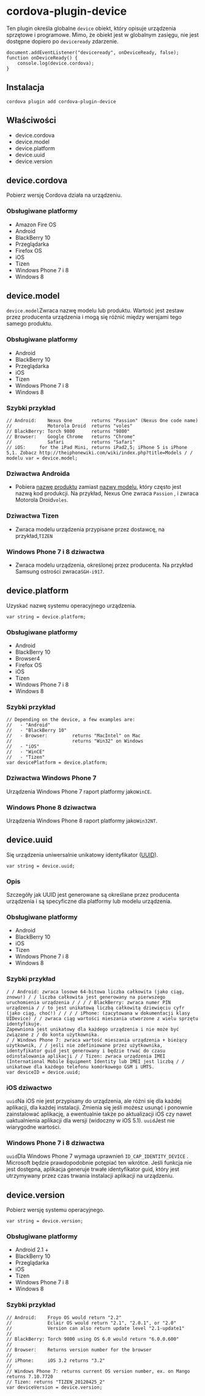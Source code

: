 <!---
    Licensed to the Apache Software Foundation (ASF) under one
    or more contributor license agreements.  See the NOTICE file
    distributed with this work for additional information
    regarding copyright ownership.  The ASF licenses this file
    to you under the Apache License, Version 2.0 (the
    "License"); you may not use this file except in compliance
    with the License.  You may obtain a copy of the License at

      http://www.apache.org/licenses/LICENSE-2.0

    Unless required by applicable law or agreed to in writing,
    software distributed under the License is distributed on an
    "AS IS" BASIS, WITHOUT WARRANTIES OR CONDITIONS OF ANY
    KIND, either express or implied.  See the License for the
    specific language governing permissions and limitations
    under the License.
-->

# cordova-plugin-device

Ten plugin określa globalne `device` obiekt, który opisuje urządzenia sprzętowe i programowe. Mimo, że obiekt jest w globalnym zasięgu, nie jest dostępne dopiero po `deviceready` zdarzenie.

    document.addEventListener("deviceready", onDeviceReady, false);
    function onDeviceReady() {
        console.log(device.cordova);
    }
    

## Instalacja

    cordova plugin add cordova-plugin-device
    

## Właściwości

*   device.cordova
*   device.model
*   device.platform
*   device.uuid
*   device.version

## device.cordova

Pobierz wersję Cordova działa na urządzeniu.

### Obsługiwane platformy

*   Amazon Fire OS
*   Android
*   BlackBerry 10
*   Przeglądarka
*   Firefox OS
*   iOS
*   Tizen
*   Windows Phone 7 i 8
*   Windows 8

## device.model

`device.model`Zwraca nazwę modelu lub produktu. Wartość jest zestaw przez producenta urządzenia i mogą się różnić między wersjami tego samego produktu.

### Obsługiwane platformy

*   Android
*   BlackBerry 10
*   Przeglądarka
*   iOS
*   Tizen
*   Windows Phone 7 i 8
*   Windows 8

### Szybki przykład

    // Android:    Nexus One       returns "Passion" (Nexus One code name)
    //             Motorola Droid  returns "voles"
    // BlackBerry: Torch 9800      returns "9800"
    // Browser:    Google Chrome   returns "Chrome"
    //             Safari          returns "Safari"
    // iOS:     for the iPad Mini, returns iPad2,5; iPhone 5 is iPhone 5,1. Zobacz http://theiphonewiki.com/wiki/index.php?title=Models / / modelu var = device.model;
    

### Dziwactwa Androida

*   Pobiera [nazwę produktu][1] zamiast [nazwy modelu][2], który często jest nazwą kod produkcji. Na przykład, Nexus One zwraca `Passion` , i zwraca Motorola Droid`voles`.

 [1]: http://developer.android.com/reference/android/os/Build.html#PRODUCT
 [2]: http://developer.android.com/reference/android/os/Build.html#MODEL

### Dziwactwa Tizen

*   Zwraca modelu urządzenia przypisane przez dostawcę, na przykład,`TIZEN`

### Windows Phone 7 i 8 dziwactwa

*   Zwraca modelu urządzenia, określonej przez producenta. Na przykład Samsung ostrości zwraca`SGH-i917`.

## device.platform

Uzyskać nazwę systemu operacyjnego urządzenia.

    var string = device.platform;
    

### Obsługiwane platformy

*   Android
*   BlackBerry 10
*   Browser4
*   Firefox OS
*   iOS
*   Tizen
*   Windows Phone 7 i 8
*   Windows 8

### Szybki przykład

    // Depending on the device, a few examples are:
    //   - "Android"
    //   - "BlackBerry 10"
    //   - Browser:         returns "MacIntel" on Mac
    //                      returns "Win32" on Windows
    //   - "iOS"
    //   - "WinCE"
    //   - "Tizen"
    var devicePlatform = device.platform;
    

### Dziwactwa Windows Phone 7

Urządzenia Windows Phone 7 raport platformy jako`WinCE`.

### Windows Phone 8 dziwactwa

Urządzenia Windows Phone 8 raport platformy jako`Win32NT`.

## device.uuid

Się urządzenia uniwersalnie unikatowy identyfikator ([UUID][3]).

 [3]: http://en.wikipedia.org/wiki/Universally_Unique_Identifier

    var string = device.uuid;
    

### Opis

Szczegóły jak UUID jest generowane są określane przez producenta urządzenia i są specyficzne dla platformy lub modelu urządzenia.

### Obsługiwane platformy

*   Android
*   BlackBerry 10
*   iOS
*   Tizen
*   Windows Phone 7 i 8
*   Windows 8

### Szybki przykład

    / / Android: zwraca losowe 64-bitowa liczba całkowita (jako ciąg, znowu!) / / liczba całkowita jest generowany na pierwszego uruchomienia urządzenia / / / / BlackBerry: zwraca numer PIN urządzenia / / to jest unikatową liczbą całkowitą dziewięciu cyfr (jako ciąg, choć!) / / / / iPhone: (zacytowana w dokumentacji klasy UIDevice) / / zwraca ciąg wartości mieszania utworzone z wielu sprzętu identyfikuje.
    Zapewniona jest unikatowy dla każdego urządzenia i nie może być związane z / do konta użytkownika.
    / / Windows Phone 7: zwraca wartość mieszania urządzenia + bieżący użytkownik, / / jeśli nie zdefiniowane przez użytkownika, identyfikator guid jest generowany i będzie trwać do czasu odinstalowania aplikacji / / Tizen: zwraca urządzenia IMEI (International Mobile Equipment Identity lub IMEI jest liczbą / / unikatowe dla każdego telefonu komórkowego GSM i UMTS.
    var deviceID = device.uuid;
    

### iOS dziwactwo

`uuid`Na iOS nie jest przypisany do urządzenia, ale różni się dla każdej aplikacji, dla każdej instalacji. Zmienia się jeśli możesz usunąć i ponownie zainstalować aplikację, a ewentualnie także po aktualizacji iOS czy nawet uaktualnienia aplikacji dla wersji (widoczny w iOS 5.1). `uuid`Jest nie wiarygodne wartości.

### Windows Phone 7 i 8 dziwactwa

`uuid`Dla Windows Phone 7 wymaga uprawnień `ID_CAP_IDENTITY_DEVICE` . Microsoft będzie prawdopodobnie potępiać ten wkrótce. Jeśli funkcja nie jest dostępna, aplikacja generuje trwałe identyfikator guid, który jest utrzymywany przez czas trwania instalacji aplikacji na urządzeniu.

## device.version

Pobierz wersję systemu operacyjnego.

    var string = device.version;
    

### Obsługiwane platformy

*   Android 2.1 +
*   BlackBerry 10
*   Przeglądarka
*   iOS
*   Tizen
*   Windows Phone 7 i 8
*   Windows 8

### Szybki przykład

    // Android:    Froyo OS would return "2.2"
    //             Eclair OS would return "2.1", "2.0.1", or "2.0"
    //             Version can also return update level "2.1-update1"
    //
    // BlackBerry: Torch 9800 using OS 6.0 would return "6.0.0.600"
    //
    // Browser:    Returns version number for the browser
    //
    // iPhone:     iOS 3.2 returns "3.2"
    //
    // Windows Phone 7: returns current OS version number, ex. on Mango returns 7.10.7720
    // Tizen: returns "TIZEN_20120425_2"
    var deviceVersion = device.version;
